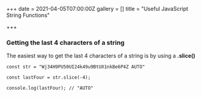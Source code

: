 +++
date = 2021-04-05T07:00:00Z
gallery = []
title = "Useful JavaScript String Functions"

+++
### Getting the last 4 characters of a string

The easiest way to get the last 4 characters of a string is by using a **.slice()**

    const str = "Wj34H9PU50UI24k49u9BtUX1nkBe6P4Z AUTO"
    
    const lastFour = str.slice(-4);
    
    console.log(lastFour); // "AUTO"